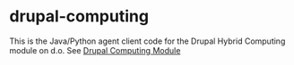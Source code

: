 drupal-computing
================

This is the Java/Python agent client code for the Drupal Hybrid Computing module on d.o.
See [Drupal Computing Module](http://drupal.org/project/computing)